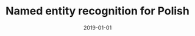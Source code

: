---
# Documentation: https://wowchemy.com/docs/managing-content/

title: Named entity recognition for Polish
subtitle: ''
summary: ''
authors:
- Michał M. Marcińczuk
- Aleksander Wawer
tags: []
categories: []
date: '2019-01-01'
lastmod: 2022-10-07T05:07:32Z
featured: false
draft: false

# Featured image
# To use, add an image named `featured.jpg/png` to your page's folder.
# Focal points: Smart, Center, TopLeft, Top, TopRight, Left, Right, BottomLeft, Bottom, BottomRight.
image:
  caption: ''
  focal_point: ''
  preview_only: false

# Projects (optional).
#   Associate this post with one or more of your projects.
#   Simply enter your project's folder or file name without extension.
#   E.g. `projects = ["internal-project"]` references `content/project/deep-learning/index.md`.
#   Otherwise, set `projects = []`.
projects: []
publishDate: '2022-10-07T05:07:31.602934Z'
publication_types:
- '2'
abstract: ''
publication: '*Poznań Studies in Contemporary Linguistics*'
doi: 10.1515/psicl-2019-0010
---